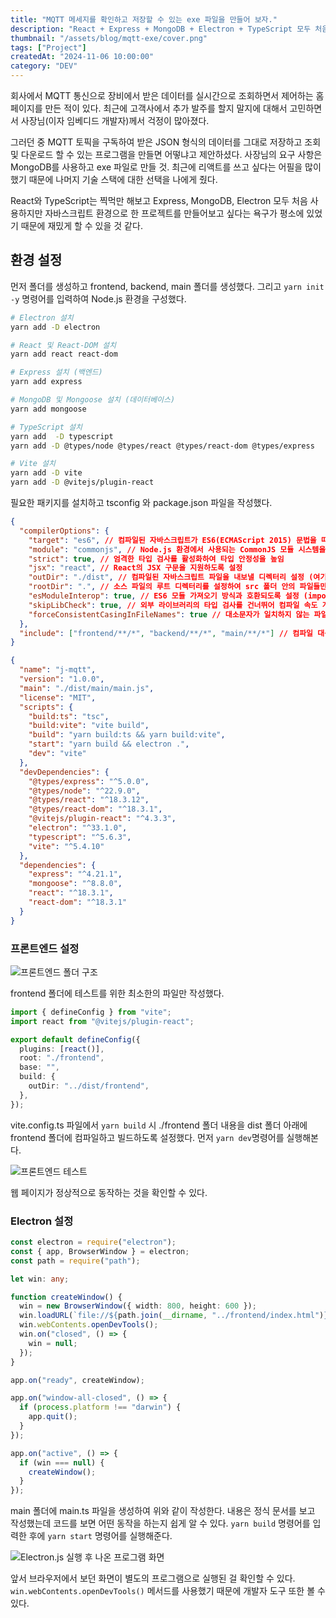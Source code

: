 ```yaml
---
title: "MQTT 메세지를 확인하고 저장할 수 있는 exe 파일을 만들어 보자."
description: "React + Express + MongoDB + Electron + TypeScript 모두 처음 써보는 거지만 도전!"
thumbnail: "/assets/blog/mqtt-exe/cover.png"
tags: ["Project"]
createdAt: "2024-11-06 10:00:00"
category: "DEV"
---
```


회사에서 MQTT 통신으로 장비에서 받은 데이터를 실시간으로 조회하면서 제어하는 홈페이지를 만든 적이 있다.
최근에 고객사에서 추가 발주를 할지 말지에 대해서 고민하면서 사장님(이자 임베디드 개발자)께서 걱정이 많아졌다.

그러던 중 MQTT 토픽을 구독하여 받은 JSON 형식의 데이터를 그대로 저장하고 조회 및 다운로드 할 수 있는 프로그램을 만들면 어떻냐고 제안하셨다.
사장님의 요구 사항은 MongoDB를 사용하고 exe 파일로 만들 것.
최근에 리액트를 쓰고 싶다는 어필을 많이 했기 때문에 나머지 기술 스택에 대한 선택을 나에게 줬다.

React와 TypeScript는 찍먹만 해보고 Express, MongoDB, Electron 모두 처음 사용하지만 자바스크립트 환경으로 한 프로젝트를 만들어보고 싶다는 욕구가 평소에 있었기 때문에 재밌게 할 수 있을 것 같다.

## 환경 설정

먼저 폴더를 생성하고 frontend, backend, main 폴더를 생성했다.
그리고 `yarn init -y` 명령어를 입력하여 Node.js 환경을 구성했다.

```bash
# Electron 설치
yarn add -D electron

# React 및 React-DOM 설치
yarn add react react-dom

# Express 설치 (백엔드)
yarn add express

# MongoDB 및 Mongoose 설치 (데이터베이스)
yarn add mongoose

# TypeScript 설치
yarn add  -D typescript
yarn add -D @types/node @types/react @types/react-dom @types/express

# Vite 설치
yarn add -D vite
yarn add -D @vitejs/plugin-react
```

필요한 패키지를 설치하고 tsconfig 와 package.json 파일을 작성했다.

```json
{
  "compilerOptions": {
    "target": "es6", // 컴파일된 자바스크립트가 ES6(ECMAScript 2015) 문법을 따르도록 설정
    "module": "commonjs", // Node.js 환경에서 사용되는 CommonJS 모듈 시스템을 지정 (Electron, Express와 호환)
    "strict": true, // 엄격한 타입 검사를 활성화하여 타입 안정성을 높임
    "jsx": "react", // React의 JSX 구문을 지원하도록 설정
    "outDir": "./dist", // 컴파일된 자바스크립트 파일을 내보낼 디렉터리 설정 (여기서는 dist 폴더)
    "rootDir": ".", // 소스 파일의 루트 디렉터리를 설정하여 src 폴더 안의 파일들만 컴파일
    "esModuleInterop": true, // ES6 모듈 가져오기 방식과 호환되도록 설정 (import/export를 자유롭게 사용 가능)
    "skipLibCheck": true, // 외부 라이브러리의 타입 검사를 건너뛰어 컴파일 속도 개선
    "forceConsistentCasingInFileNames": true // 대소문자가 일치하지 않는 파일명 오류를 방지
  },
  "include": ["frontend/**/*", "backend/**/*", "main/**/*"] // 컴파일 대상 파일 지정 (여기서는 frontend, backend, main 폴더 안의 모든 파일)
}
```

```json
{
  "name": "j-mqtt",
  "version": "1.0.0",
  "main": "./dist/main/main.js",
  "license": "MIT",
  "scripts": {
    "build:ts": "tsc",
    "build:vite": "vite build",
    "build": "yarn build:ts && yarn build:vite",
    "start": "yarn build && electron .",
    "dev": "vite"
  },
  "devDependencies": {
    "@types/express": "^5.0.0",
    "@types/node": "^22.9.0",
    "@types/react": "^18.3.12",
    "@types/react-dom": "^18.3.1",
    "@vitejs/plugin-react": "^4.3.3",
    "electron": "^33.1.0",
    "typescript": "^5.6.3",
    "vite": "^5.4.10"
  },
  "dependencies": {
    "express": "^4.21.1",
    "mongoose": "^8.8.0",
    "react": "^18.3.1",
    "react-dom": "^18.3.1"
  }
}
```

### 프론트엔드 설정

![프론트엔드 폴더 구조](assets/blog/mqtt-exe/1.png)

frontend 폴더에 테스트를 위한 최소한의 파일만 작성했다.

```ts
import { defineConfig } from "vite";
import react from "@vitejs/plugin-react";

export default defineConfig({
  plugins: [react()],
  root: "./frontend",
  base: "",
  build: {
    outDir: "../dist/frontend",
  },
});
```

vite.config.ts 파일에서 `yarn build` 시 ./frontend 폴더 내용을 dist 폴더 아래에 frontend 폴더에 컴파일하고 빌드하도록 설정했다.
먼저 `yarn dev`명령어를 실행해본다.

![프론트엔드 테스트]("assets/blog/mqtt-exe/2.png)

웹 페이지가 정상적으로 동작하는 것을 확인할 수 있다.

### Electron 설정

```ts
const electron = require("electron");
const { app, BrowserWindow } = electron;
const path = require("path");

let win: any;

function createWindow() {
  win = new BrowserWindow({ width: 800, height: 600 });
  win.loadURL(`file://${path.join(__dirname, "../frontend/index.html")}`);
  win.webContents.openDevTools();
  win.on("closed", () => {
    win = null;
  });
}

app.on("ready", createWindow);

app.on("window-all-closed", () => {
  if (process.platform !== "darwin") {
    app.quit();
  }
});

app.on("active", () => {
  if (win === null) {
    createWindow();
  }
});
```

main 폴더에 main.ts 파일을 생성하여 위와 같이 작성한다.
내용은 정식 문서를 보고 작성했는데 코드를 보면 어떤 동작을 하는지 쉽게 알 수 있다.
`yarn build` 명령어를 입력한 후에 `yarn start` 명령어를 실행해준다.

![Electron.js 실행 후 나온 프로그램 화면](/assets/blog/mqtt-exe/3.png)

앞서 브라우저에서 보던 화면이 별도의 프로그램으로 실행된 걸 확인할 수 있다.
`win.webContents.openDevTools()` 메서드를 사용했기 때문에 개발자 도구 또한 볼 수 있다.
